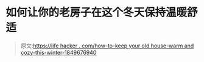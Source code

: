 # 如何让你的老房子在这个冬天保持温暖舒适

> 原文:[https://life hacker . com/how-to-keep your old house-warm and cozy-this-winter-1849676940](https://lifehacker.com/how-to-keep-your-old-house-warm-and-cozy-this-winter-1849676940)